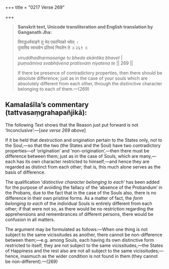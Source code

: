 +++
title = "0217 Verse 269"

+++
> **Sanskrit text, Unicode transliteration and English translation by Ganganath Jha:** 
>
> विरुद्धधर्मसङ्गे तु भेद एकान्तिको भवेत् ।  
> पुंसामिव स्वभावेन प्रतिस्वं नियतेन ते ॥ २६९ ॥ 
>
> *viruddhadharmasaṅge tu bheda ekāntiko bhavet* \|  
> *puṃsāmiva svabhāvena pratisvaṃ niyatena te* \|\| 269 \|\| 
>
> If there be presence of contradictory properties, then there should be absolute difference; just as in the case of your souls which are absolutely different from each other, through the distinctive character belonging to each of them.—(269)



## Kamalaśīla’s commentary (tattvasaṃgrahapañjikā):

The following Text shows that the Reason just put forward is not ‘Inconclusive’:—[*see verse 269 above*]

If it be held that destruction and origination pertain to the States only, not to the Soul,—so that the two (the States and the Soul) have two contradictory properties—of ‘origination’ and ‘non-origination’,—then there must be difference between them; just as in the case of Souls, which are many,—each has its own character restricted to himself,—and hence they are regarded as distinct from each other; that is, this much alone serves as the basis of difference.

The qualification ‘*distinctive character belonging to each*’ has been added for the purpose of avoiding the fallacy of the ‘absence of the Probandum’ in the Probans, due to the fact that in the case of the Souls also, there is no difference in their own pristine forms. As a matter of fact, the *form belonging to each* of the individual Souls is entirely different from each other; if that were not so, as there would be no restriction regarding the apprehensions and remembrances of different persons, there would be confusion in all matters.

The argument may be formulated as follows:—When one thing is not subject to the same vicissitudes as another, there cannot be non-difference between them;—e.g. among Souls, each having its own distinctive form restricted to itself, they are not subject to the same vicissitudes,—the States of Happiness and the rest also are not all subject to the same vicissitudes;—hence, inasmuch as the wider condition is not found in them (they cannot be non-different).—(269)


